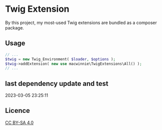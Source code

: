 # Twig Extension

By this project, my most-used Twig extensions are bundled as a composer package.

## Usage

```php
// ...
$twig = new Twig_Environment( $loader, $options );
$twig->addExtension( new use macwinnie\TwigExtensions\All() );
// ...
```

## last dependency update and test

2023-03-05 23:25:11

## Licence

[CC BY-SA 4.0](https://creativecommons.org/licenses/by-sa/4.0/deed.en)
